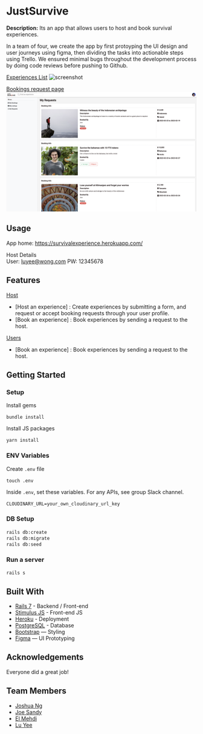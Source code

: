 # JustSurvive

<b>Description:</b>
Its an app that allows users to host and book survival experiences.

In a team of four, we create the app by first protoyping the UI design and user journeys using figma, then dividing the tasks into actionable steps using Trello. We ensured minimal bugs throughout the development process by doing code reviews before pushing to Github.

<ins>Experiences List</ins>
![screenshot](https://github.com/joshnsw/joshportfolio/blob/master/assets/justsurvivehome.png)

<ins>Bookings request page</ins>
![screenshot](https://github.com/joshnsw/joshportfolio/blob/master/assets/justsurviverequest.png)

## Usage
App home: https://survivalexperience.herokuapp.com/


Host Details </br>
User: luyee@wong.com
PW: 12345678


## Features

<ins>Host</ins>
-  [Host an experience] : Create experiences by submitting a form, and request or accept booking requests through your user profile.
- [Book an experience] : Book experiences by sending a request to the host.


<ins>Users</ins>

- [Book an experience] : Book experiences by sending a request to the host.




## Getting Started
### Setup

Install gems
```
bundle install
```
Install JS packages
```
yarn install
```

### ENV Variables
Create `.env` file
```
touch .env
```
Inside `.env`, set these variables. For any APIs, see group Slack channel.
```
CLOUDINARY_URL=your_own_cloudinary_url_key
```

### DB Setup
```
rails db:create
rails db:migrate
rails db:seed
```

### Run a server
```
rails s
```

## Built With
- [Rails 7](https://guides.rubyonrails.org/) - Backend / Front-end
- [Stimulus JS](https://stimulus.hotwired.dev/) - Front-end JS
- [Heroku](https://heroku.com/) - Deployment
- [PostgreSQL](https://www.postgresql.org/) - Database
- [Bootstrap](https://getbootstrap.com/) — Styling
- [Figma](https://www.figma.com) — UI Prototyping

## Acknowledgements
Everyone did a great job!

## Team Members
- [Joshua Ng](https://github.com/joshnsw)
- [Joe Sandy](https://github.com/Luciensands)
- [El Mehdi](https://github.com/Mhiidooo)
- [Lu Yee](https://github.com/wongluyee)



